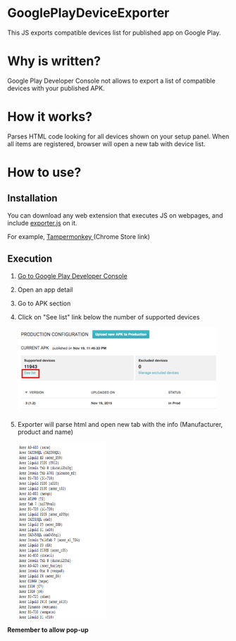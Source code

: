 # GooglePlayDeviceExporter
This JS exports compatible devices list for published app on Google Play.

# Why is written?
Google Play Developer Console not allows to export a list of compatible devices with your published APK.

# How it works?
Parses HTML code looking for all devices shown on your setup panel. When all items are registered, browser will open a new tab with device list.

# How to use?
## Installation
You can download any web extension that executes JS on webpages, and include <a href="https://github.com/juliome10/GooglePlayDeviceExporter/source/exporter.js">exporter.js</a> on it.

For example, <a href="https://chrome.google.com/webstore/detail/tampermonkey/dhdgffkkebhmkfjojejmpbldmpobfkfo"> Tampermonkey </a> (Chrome Store link)

## Execution

1. <a href="https://play.google.com/apps/publish">Go to Google Play Developer Console</a>
2. Open an app detail
3. Go to APK section
4. Click on "See list" link below the number of supported devices

    <img src="https://github.com/juliome10/GooglePlayDeviceExporter/blob/master/images/gpdcSeeList.png" width="450" heigth="250" />
5. Exporter will parse html and open new tab with the info (Manufacturer, product and name)

    <img src="https://github.com/juliome10/GooglePlayDeviceExporter/blob/master/images/deviceList.png" width="200" height="400" />

**Remember to allow pop-up**
